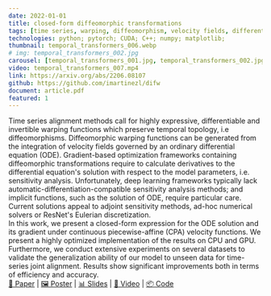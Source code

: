 ```yaml
---
date: 2022-01-01
title: closed-form diffeomorphic transformations
tags: [time series, warping, diffeomorphism, velocity fields, differential geometry, unsupervised learning, machine learning, deep learning]
technologies: python; pytorch; CUDA; C++; numpy; matplotlib;
thumbnail: temporal_transformers_006.webp
# img: temporal_transformers_002.jpg
carousel: [temporal_transformers_001.jpg, temporal_transformers_002.jpg]
video: temporal_transformers_007.mp4
link: https://arxiv.org/abs/2206.08107
github: https://github.com/imartinezl/difw
document: article.pdf
featured: 1
---
```


Time series alignment methods call for highly expressive, differentiable and invertible warping functions which preserve temporal topology, i.e diffeomorphisms. Diffeomorphic warping functions can be generated from the integration of velocity fields governed by an ordinary differential equation (ODE). Gradient-based optimization frameworks containing diffeomorphic transformations require to calculate derivatives to the differential equation's solution with respect to the model parameters, i.e. sensitivity analysis. Unfortunately, deep learning frameworks typically lack automatic-differentiation-compatible sensitivity analysis methods; and implicit functions, such as the solution of ODE, require particular care. Current solutions appeal to adjoint sensitivity methods, ad-hoc numerical solvers or ResNet's Eulerian discretization.<br>
In this work, we present a closed-form expression for the ODE solution and its gradient under continuous piecewise-affine (CPA) velocity functions. We present a highly optimized implementation of the results on CPU and GPU. Furthermore, we conduct extensive experiments on several datasets to validate the generalization ability of our model to unseen data for time-series joint alignment. Results show significant improvements both in terms of efficiency and accuracy.<br>
[📝 Paper] | [🖼️ Poster] | [📊 Slides] | [🎥 Video] | [📦 Code] 

[//]: # (References)
   [Iñigo Martinez]: <https://scholar.google.es/citations?user=_VGGVEgAAAAJ>
   [Elisabeth Viles]: <https://scholar.google.es/citations?user=-pRUC-8AAAAJ>
   [Igor G. Olaizola]: <https://scholar.google.es/citations?user=TihmWmAAAAAJ>
   [📝 Paper]:  <https://arxiv.org/abs/2206.08107>
   [🖼️ Poster]: <https://inigo.tech/closed-diffeomorphic/assets/poster.pdf>
   [📊 Slides]: <https://inigo.tech/closed-diffeomorphic/assets/slides.pdf>
   [🎥 Video]:  <https://recorder-v3.slideslive.com/?share=69811&s=6ff59166-61cf-4cb8-99be-4b2f662bd538>
   [📦 Code]:  <https://github.com/imartinezl/difw>
